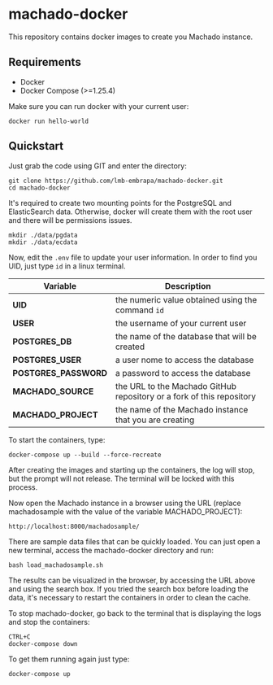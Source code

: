 # machado-docker

This repository contains docker images to create you Machado instance. 

## Requirements

- Docker 
- Docker Compose (>=1.25.4)

Make sure you can run docker with your current user:

    docker run hello-world


## Quickstart

Just grab the code using GIT and enter the directory:

    git clone https://github.com/lmb-embrapa/machado-docker.git
    cd machado-docker

It's required to create two mounting points for the PostgreSQL and ElasticSearch data. Otherwise, docker will create them with the root user and there will be permissions issues.

    mkdir ./data/pgdata
    mkdir ./data/ecdata

Now, edit the `.env` file to update your user information. In order to find you UID, just type `id` in a linux terminal. 

| **Variable**          | **Description**                                                         |
|-----------------------|-------------------------------------------------------------------------|
| **UID**               | the numeric value obtained using the command `id`                       |
| **USER**              | the username of your current user                                       |
| **POSTGRES_DB**       | the name of the database that will be created                           |
| **POSTGRES_USER**     | a user nome to access the database                                      |
| **POSTGRES_PASSWORD** | a password to access the database                                       |
| **MACHADO_SOURCE**    | the URL to the Machado GitHub repository or a fork of this repository   |
| **MACHADO_PROJECT**   | the name of the Machado instance that you are creating                  |


To start the containers, type:

    docker-compose up --build --force-recreate

After creating the images and starting up the containers, the log will stop, but the prompt will not release.
The terminal will be locked with this process.

Now open the Machado instance in a browser using the URL (replace machadosample with the value of the variable MACHADO\_PROJECT): 

    http://localhost:8000/machadosample/

There are sample data files that can be quickly loaded. 
You can just open a new terminal, access the machado-docker directory and run:

    bash load_machadosample.sh

The results can be visualized in the browser, by accessing the URL above and using the search box. If you tried the search box before loading the data, it's necessary to restart the containers in order to clean the cache.

To stop machado-docker, go back to the terminal that is displaying the logs and stop the containers:

    CTRL+C
    docker-compose down
    
To get them running again just type:

    docker-compose up

